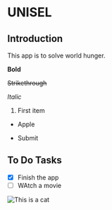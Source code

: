 # UNISEL
## Introduction
This app is to solve world hunger.

**Bold**

~~Strikethrough~~

*Italic*

1. First item
+ Apple
- Submit

## To Do Tasks
- [x] Finish the app
- [ ] WAtch a movie

![This is a cat]()
